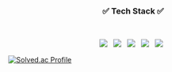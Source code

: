 <h3 align="center"><b>✅ Tech Stack ✅</b></h3>
</br>
<p align="center">
<img src="https://img.shields.io/badge/Python-1572B6?style=flat-square&logo=python&logoColor=white"/></a> &nbsp
<img src="https://img.shields.io/badge/C-A8B9CC?style=flat-square&logo=c&logoColor=white"/></a> &nbsp
<img src="https://img.shields.io/badge/Spring-6DB33F?style=flat-square&logo=spring&logoColor=white"/></a> &nbsp
<img src="https://img.shields.io/badge/Amazon AWS-232F3E?style=flat-square&logo=Amazon%20AWS&logoColor=white"/></a> &nbsp 
<img src="https://img.shields.io/badge/Apache Tomcat-F8DC75?style=flat-square&logo=apachetomcat&logoColor=black"/></a> &nbsp </p>









[![Solved.ac Profile](http://mazassumnida.wtf/api/v2/generate_badge?boj=geolyunn)](https://solved.ac/geolyunn/)
